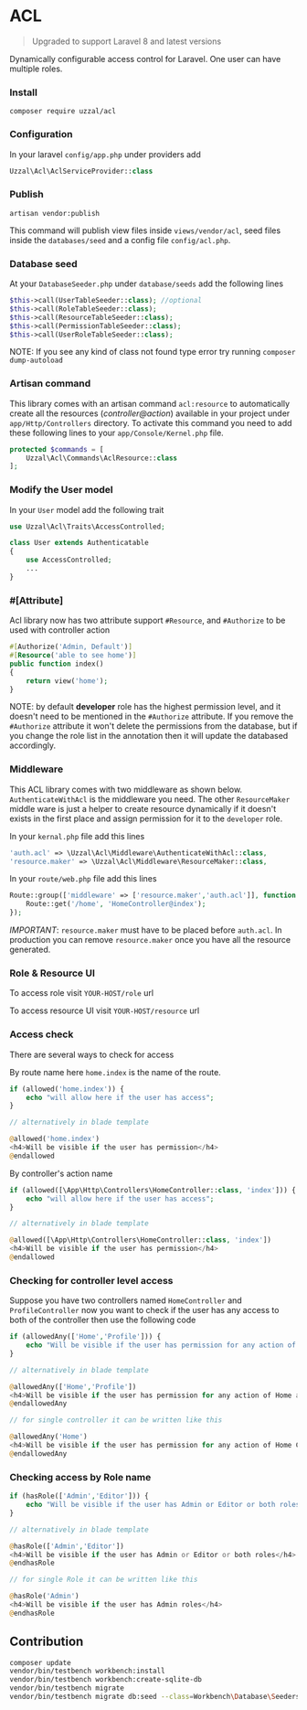 # ACL

> Upgraded to support Laravel 8 and latest versions

Dynamically configurable access control for Laravel. One user can have multiple roles.

### Install

```
composer require uzzal/acl
```

### Configuration
In your laravel `config/app.php` under providers add

```php
Uzzal\Acl\AclServiceProvider::class
```
### Publish
```
artisan vendor:publish
```
This command will publish view files inside `views/vendor/acl`,
seed files inside the `databases/seed` and a config file `config/acl.php`.

### Database seed
At your `DatabaseSeeder.php` under `database/seeds` add the following lines

```php
$this->call(UserTableSeeder::class); //optional        
$this->call(RoleTableSeeder::class);
$this->call(ResourceTableSeeder::class);
$this->call(PermissionTableSeeder::class);
$this->call(UserRoleTableSeeder::class);
```
NOTE: If you see any kind of class not found type error try running `composer dump-autoload`

### Artisan command
This library comes with an artisan command `acl:resource` to automatically create all the resources (_controller@action_) available in your project under `app/Http/Controllers` directory. To activate this command you need to add these following lines to your `app/Console/Kernel.php` file.
```php
protected $commands = [
    Uzzal\Acl\Commands\AclResource::class
];

```

### Modify the User model
In your `User` model add the following trait

```php
use Uzzal\Acl\Traits\AccessControlled;

class User extends Authenticatable
{    
    use AccessControlled;
    ...
}
```

### #[Attribute]

Acl library now has two attribute support `#Resource`, and `#Authorize` to be used with controller action
```php
#[Authorize('Admin, Default')]
#[Resource('able to see home')]
public function index()
{
    return view('home');
}
```
NOTE: by default **developer** role has the highest permission level, and it doesn't need to be mentioned in the
`#Authorize` attribute. If you remove the `#Authorize` attribute it won't delete the permissions from the
database, but if you change the role list in the annotation then it will update the databased accordingly.

### Middleware
This ACL library comes with two middleware as shown below. `AuthenticateWithAcl` is the middleware you need. The other `ResourceMaker` middle ware is just a helper to create resource dynamically if it doesn't exists in the first place and assign permission for it to the `developer` role.

In your `kernal.php` file add this lines
```php
'auth.acl' => \Uzzal\Acl\Middleware\AuthenticateWithAcl::class,        
'resource.maker' => \Uzzal\Acl\Middleware\ResourceMaker::class,
```
In your `route/web.php` file add this lines
```php
Route::group(['middleware' => ['resource.maker','auth.acl']], function () {    
    Route::get('/home', 'HomeController@index');    
});
```
*IMPORTANT*: `resource.maker` must have to be placed before `auth.acl`. In production you can remove `resource.maker` once you have all the resource generated.

### Role &amp; Resource UI

To access role visit `YOUR-HOST/role` url

To access resource UI visit `YOUR-HOST/resource` url

### Access check
There are several ways to check for access

By route name here `home.index` is the name of the route.
```php
if (allowed('home.index')) {
    echo "will allow here if the user has access";
}

// alternatively in blade template

@allowed('home.index')
<h4>Will be visible if the user has permission</h4>
@endallowed
```
By controller's action name
```php
if (allowed([\App\Http\Controllers\HomeController::class, 'index'])) {
    echo "will allow here if the user has access";
}

// alternatively in blade template

@allowed([\App\Http\Controllers\HomeController::class, 'index'])
<h4>Will be visible if the user has permission</h4>
@endallowed
```

### Checking for controller level access
Suppose you have two controllers named `HomeController` and `ProfileController` now you want to check if the user has any access to both of the controller then use the following code
```php
if (allowedAny(['Home','Profile'])) {
    echo "Will be visible if the user has permission for any action of Home and Profile controller";
}

// alternatively in blade template

@allowedAny(['Home','Profile'])
<h4>Will be visible if the user has permission for any action of Home and Profile controller</h4>
@endallowedAny

// for single controller it can be written like this

@allowedAny('Home')
<h4>Will be visible if the user has permission for any action of Home Controller</h4>
@endallowedAny
```

### Checking access by Role name
```php
if (hasRole(['Admin','Editor'])) {
    echo "Will be visible if the user has Admin or Editor or both roles";
}

// alternatively in blade template

@hasRole(['Admin','Editor'])
<h4>Will be visible if the user has Admin or Editor or both roles</h4>
@endhasRole

// for single Role it can be written like this

@hasRole('Admin')
<h4>Will be visible if the user has Admin roles</h4>
@endhasRole
```

## Contribution
```bash
composer update
vendor/bin/testbench workbench:install
vendor/bin/testbench workbench:create-sqlite-db
vendor/bin/testbench migrate
vendor/bin/testbench migrate db:seed --class=Workbench\Database\Seeders\DatabaseSeeder
```



